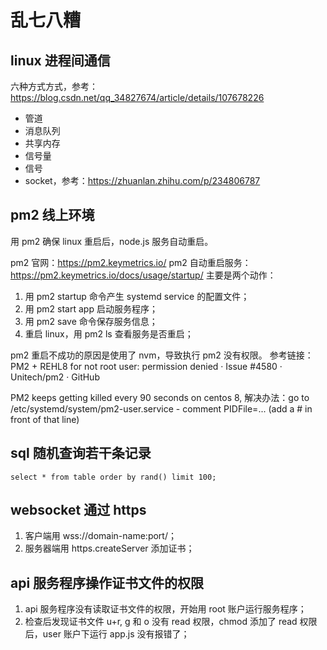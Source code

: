 # 乱七八糟

## linux 进程间通信

六种方式方式，参考：https://blog.csdn.net/qq_34827674/article/details/107678226
- 管道
- 消息队列
- 共享内存
- 信号量
- 信号
- socket，参考：https://zhuanlan.zhihu.com/p/234806787

## pm2 线上环境
用 pm2 确保 linux 重启后，node.js 服务自动重启。

pm2 官网：https://pm2.keymetrics.io/
pm2 自动重启服务：https://pm2.keymetrics.io/docs/usage/startup/
主要是两个动作：
1. 用 pm2 startup 命令产生 systemd service 的配置文件；
2. 用 pm2 start app 启动服务程序；
3. 用 pm2 save 命令保存服务信息；
4. 重启 linux，用 pm2 ls 查看服务是否重启；

pm2 重启不成功的原因是使用了 nvm，导致执行 pm2 没有权限。
参考链接：PM2 + REHL8 for not root user: permission denied · Issue #4580 · Unitech/pm2 · GitHub

PM2 keeps getting killed every 90 seconds on centos 8,
解决办法：go to /etc/systemd/system/pm2-user.service - comment PIDFile=... (add a # in front of that line)

## sql 随机查询若干条记录

`select * from table order by rand() limit 100;`

## websocket 通过 https 
1. 客户端用 wss://domain-name:port/；
2. 服务器端用 https.createServer 添加证书；

## api 服务程序操作证书文件的权限
1. api 服务程序没有读取证书文件的权限，开始用 root 账户运行服务程序；
2. 检查后发现证书文件 u+r, g 和 o 没有 read 权限，chmod 添加了 read 权限后，user 账户下运行 app.js 没有报错了；
